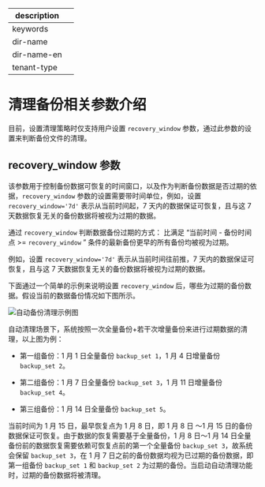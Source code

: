 |description||
|---|---|
|keywords||
|dir-name||
|dir-name-en||
|tenant-type||

# 清理备份相关参数介绍

目前，设置清理策略时仅支持用户设置 `recovery_window` 参数，通过此参数的设置来判断备份文件的清理。

## recovery_window 参数

该参数用于控制备份数据可恢复的时间窗口，以及作为判断备份数据是否过期的依据，`recovery_window` 参数的设置需要带时间单位，例如，设置 `recovery_window='7d'` 表示从当前时间起，7 天内的数据保证可恢复，且与这 7 天数据恢复无关的备份数据将被视为过期的数据。

通过 `recovery_window` 判断数据备份过期的方式： 比满足 “当前时间 - 备份时间点 >= `recovery_window` ” 条件的最新备份更早的所有备份均被视为过期。

例如，设置 `recovery_window='7d'` 表示从当前时间往前推，7 天内的数据保证可恢复，且与这 7 天数据恢复无关的备份数据将被视为过期的数据。

下面通过一个简单的示例来说明设置 `recovery_window` 后，哪些为过期的备份数据。假设当前的数据备份情况如下图所示。

![自动备份清理示例图](https://obbusiness-private.oss-cn-shanghai.aliyuncs.com/doc/img/observer-enterprise/V4.2.1/manage/cleaning-up-backup.jpg)

自动清理场景下，系统按照一次全量备份+若干次增量备份来进行过期数据的清理，以上图为例：

* 第一组备份：1 月 1 日全量备份 `backup_set 1`，1 月 4 日增量备份 `backup_set 2`。

* 第二组备份：1 月 7 日全量备份 `backup_set 3`，1 月 11 日增量备份 `backup_set 4`。

* 第三组备份：1 月 14 日全量备份 `backup_set 5`。

当前时间为 1 月 15 日，最早恢复点为 1 月 8 日，即 1 月 8 日 ～1 月 15 日的备份数据保证可恢复。由于数据的恢复需要基于全量备份，1 月 8 日～1 月 14 日全量备份前的数据恢复需要依赖可恢复点前的第一个全量备份 `backup_set 3`，故系统会保留 `backup_set 3`，在 1 月 7 日之前的备份数据均视为已过期的备份数据，即第一组备份 `backup_set 1` 和 `backup_set 2` 为过期的备份。当启动自动清理功能时，过期的备份数据将被清理。
